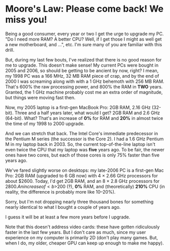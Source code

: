 Moore's Law: Please come back!  We miss you!
============================================
Being a good consumer, every year or two I get the urge to upgrade my PC.  "Do I need more RAM?  A better CPU?  Well, if I get those I might as well get a new motherboard, and &hellip;", etc.  I'm sure many of you are familiar with this drill.

But, during my last few bouts, I've realized that there is no good reason for me to upgrade.  This doesn't make sense!  My current PCs were bought in 2005 and 2006, so should be getting to be ancient by now, right?  I mean, my 1998 PC was a 166 MHz, 32 MB RAM piece of crap, and by the end of 2000 I was screaming along with with a 1 GHz behemoth with 256 MB RAM.  That's 600% the raw processing power, and 800% the RAM in <b>TWO</b> years.  Granted, the 1 GHz machine probably cost me an extra order of magnitude, but things were moving fast then.

Now, my 2005 laptop is a first-gen MacBook Pro: 2GB RAM, 2.16 GHz (32-bit).  Three and a half years later, what would I get?  2GB RAM and 2.6 GHz (64-bit).  What?  That's an increase of <b>0%</b> for RAM and <b>20%</b> in almost twice the time of my 1998 to 2000 upgrade.

And we can stretch that back.  The Intel Core's immediate predecessor in the Pentium M series (the successor is the Core 2).  I had a 1.6 GHz Pentium M in my laptop back in 2003.  So, the current top-of-the-line laptop isn't even twice the CPU that my laptop was <b>five</b> years ago.  To be fair, the newer ones have two cores, but each of those cores is only 75% faster than five years ago.

We've fared slightly worse on desktops: my late-2006 PC is a first-gen Mac Pro: 2GB RAM (upgraded to 6 GB now) with 4 &times; 2.66 GHz processors for about $2600.  Today, I'd get 2GB RAM, and an 8 &times; 2.8 GHz processors for $2800.  An increase of <b>$200</b> (&#8253;), <b>0%</b> RAM, and (theoretically) <b>210%</b> CPU (in reality, the difference is probably more like 10&ndash;20%).

Sorry, but I'm not dropping nearly three thousand bones for something nearly identical to what I bought a couple of years ago.

I guess it will be at least a few more years before I upgrade.

Note that this doesn't address video cards: these have gotten ridiculously faster in the last few years.  But I don't care as much, since my user experience on my computer is primarily 2D (don't play many games.  But, when I do, my older, cheaper GPU can keep up enough to make me happy).